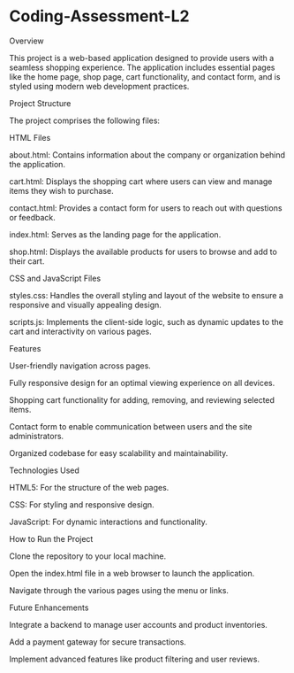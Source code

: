 # Coding-Assessment-L2
Overview

This project is a web-based application designed to provide users with a seamless shopping experience. The application includes essential pages like the home page, shop page, cart functionality, and contact form, and is styled using modern web development practices.

Project Structure

The project comprises the following files:

HTML Files

about.html: Contains information about the company or organization behind the application.

cart.html: Displays the shopping cart where users can view and manage items they wish to purchase.

contact.html: Provides a contact form for users to reach out with questions or feedback.

index.html: Serves as the landing page for the application.

shop.html: Displays the available products for users to browse and add to their cart.

CSS and JavaScript Files

styles.css: Handles the overall styling and layout of the website to ensure a responsive and visually appealing design.

scripts.js: Implements the client-side logic, such as dynamic updates to the cart and interactivity on various pages.

Features

User-friendly navigation across pages.

Fully responsive design for an optimal viewing experience on all devices.

Shopping cart functionality for adding, removing, and reviewing selected items.

Contact form to enable communication between users and the site administrators.

Organized codebase for easy scalability and maintainability.

Technologies Used

HTML5: For the structure of the web pages.

CSS: For styling and responsive design.

JavaScript: For dynamic interactions and functionality.

How to Run the Project

Clone the repository to your local machine.

Open the index.html file in a web browser to launch the application.

Navigate through the various pages using the menu or links.

Future Enhancements

Integrate a backend to manage user accounts and product inventories.

Add a payment gateway for secure transactions.

Implement advanced features like product filtering and user reviews.
